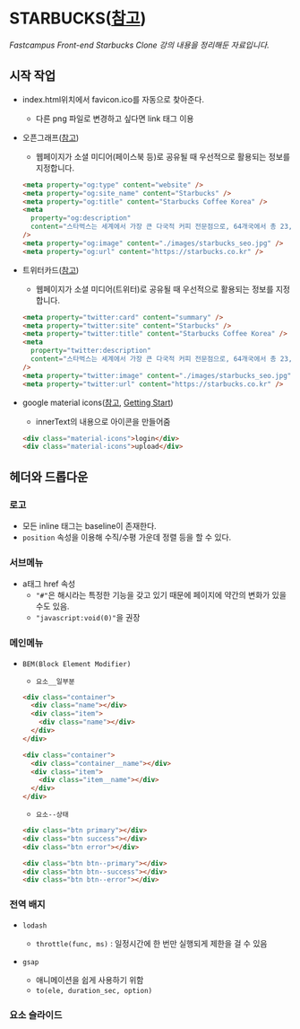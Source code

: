 # STARBUCKS([참고](https://github.com/ParkYoungWoong/starbucks-vanilla-app))

_Fastcampus Front-end Starbucks Clone 강의 내용을 정리해둔 자료입니다._

## 시작 작업

- index.html위치에서 favicon.ico를 자동으로 찾아준다.

  - 다른 png 파일로 변경하고 싶다면 link 태그 이용

- 오픈그래프([참고](https://ogp.me/))

  - 웹페이지가 소셜 미디어(페이스북 등)로 공유될 때 우선적으로 활용되는 정보를 지정합니다.

  ```html
  <meta property="og:type" content="website" />
  <meta property="og:site_name" content="Starbucks" />
  <meta property="og:title" content="Starbucks Coffee Korea" />
  <meta
    property="og:description"
    content="스타벅스는 세계에서 가장 큰 다국적 커피 전문점으로, 64개국에서 총 23,187개의 매점을 운영하고 있습니다."
  />
  <meta property="og:image" content="./images/starbucks_seo.jpg" />
  <meta property="og:url" content="https://starbucks.co.kr" />
  ```

- 트위터카드([참고](https://developer.twitter.com/en/docs/twitter-for-websites/cards/guides/getting-started))

  - 웹페이지가 소셜 미디어(트위터)로 공유될 때 우선적으로 활용되는 정보를 지정합니다.

  ```html
  <meta property="twitter:card" content="summary" />
  <meta property="twitter:site" content="Starbucks" />
  <meta property="twitter:title" content="Starbucks Coffee Korea" />
  <meta
    property="twitter:description"
    content="스타벅스는 세계에서 가장 큰 다국적 커피 전문점으로, 64개국에서 총 23,187개의 매점을 운영하고 있습니다."
  />
  <meta property="twitter:image" content="./images/starbucks_seo.jpg" />
  <meta property="twitter:url" content="https://starbucks.co.kr" />
  ```

- google material icons([참고](https://material.io/resources/icons/?style=baseline), [Getting Start](https://material.io/develop/web/getting-started))
  - innerText의 내용으로 아이콘을 만들어줌
  ```html
  <div class="material-icons">login</div>
  <div class="material-icons">upload</div>
  ```

## 헤더와 드롭다운

### 로고

- 모든 inline 태그는 baseline이 존재한다.
- `position` 속성을 이용해 수직/수평 가운데 정렬 등을 할 수 있다.

### 서브메뉴

- a태그 href 속성
  - `"#"`은 해시라는 특정한 기능을 갖고 있기 때문에 페이지에 약간의 변화가 있을수도 있음.
  - `"javascript:void(0)"`을 권장

### 메인메뉴

- `BEM(Block Element Modifier)`

  - `요소__일부분`

  ```html
  <div class="container">
    <div class="name"></div>
    <div class="item">
      <div class="name"></div>
    </div>
  </div>

  <div class="container">
    <div class="container__name"></div>
    <div class="item">
      <div class="item__name"></div>
    </div>
  </div>
  ```

  - `요소--상태`

  ```html
  <div class="btn primary"></div>
  <div class="btn success"></div>
  <div class="btn error"></div>

  <div class="btn btn--primary"></div>
  <div class="btn btn--success"></div>
  <div class="btn btn--error"></div>
  ```

### 전역 배지

- `lodash`

  - `throttle(func, ms)` : 일정시간에 한 번만 실행되게 제한을 걸 수 있음

- `gsap`
  - 애니메이션을 쉽게 사용하기 위함
  - `to(ele, duration_sec, option)`

### 요소 슬라이드
